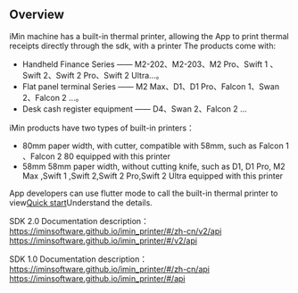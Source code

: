 ## Overview
iMin machine has a built-in thermal printer, allowing the App to print thermal receipts directly through the sdk, with a printer
The products come with:
 - Handheld Finance Series —— M2-202、M2-203、M2 Pro、Swift 1 、Swift 2、Swift 2 Pro、Swift 2 Ultra...。
 - Flat panel terminal Series —— M2 Max、D1、D1 Pro、Falcon 1、Swan 2、Falcon 2  ...。
 - Desk cash register equipment —— D4、Swan 2、Falcon 2 ...

iMin products have two types of built-in printers：
  - 80mm paper width, with cutter, compatible with 58mm, such as Falcon 1 、Falcon 2 80 equipped with this printer
  - 58mm 58mm paper width, without cutting knife, such as D1, D1 Pro, M2 Max ,Swift 1 ,Swift 2,Swift 2 Pro,Swift 2 Ultra equipped with this printer


App developers can use flutter mode to call the built-in thermal printer to view[Quick start](/quickstart)Understand the details.

SDK 2.0 Documentation description：https://iminsoftware.github.io/imin_printer/#/zh-cn/v2/api
                https://iminsoftware.github.io/imin_printer/#/v2/api




SDK 1.0 Documentation description：https://iminsoftware.github.io/imin_printer/#/zh-cn/api
                https://iminsoftware.github.io/imin_printer/#/api 
      

